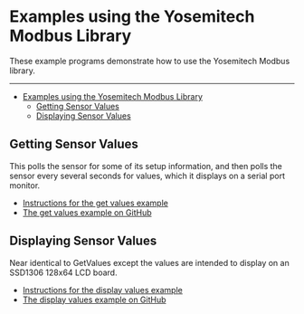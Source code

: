 # Examples using the Yosemitech Modbus Library<!--! {#page_the_examples} -->

These example programs demonstrate how to use the Yosemitech Modbus library.

___

<!--! @if GITHUB -->

- [Examples using the Yosemitech Modbus Library](#examples-using-the-yosemitech-modbus-library)
  - [Getting Sensor Values](#getting-sensor-values)
  - [Displaying Sensor Values](#displaying-sensor-values)

<!--! @endif -->

<!--! @tableofcontents -->

<!--! @m_footernavigation -->

## Getting Sensor Values<!--! {#examples_get_values} -->

This polls the sensor for some of its setup information, and then polls the sensor every several seconds for values, which it displays on a serial port monitor.

- [Instructions for the get values example](https://envirodiy.github.io/YosemitechModbus/example_get_values.html)
- [The get values example on GitHub](https://github.com/EnviroDIY/YosemitechModbus/tree/master/examples/GetValues)

## Displaying Sensor Values<!--! {#examples_display_values} -->

Near identical to GetValues except the values are intended to display on an SSD1306 128x64 LCD board.

- [Instructions for the display values example](https://envirodiy.github.io/YosemitechModbus/example_display_values.html)
- [The display values example on GitHub](https://github.com/EnviroDIY/YosemitechModbus/tree/master/examples/DisplayValues)

<!--! @m_innerpage{example_get_values} -->
<!--! @m_innerpage{example_display_values} -->
